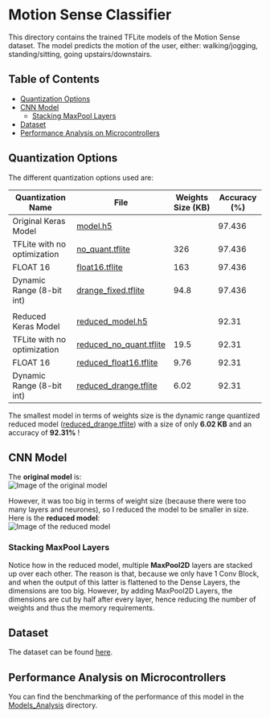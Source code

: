 # Motion Sense Classifier
This directory contains the trained TFLite models of the Motion Sense dataset. The model predicts the motion of the user, either: walking/jogging, standing/sitting, going upstairs/downstairs.

## Table of Contents
*   [Quantization Options](https://github.com/efabless-ML-SoC/SoC-FPGA-ML/blob/master/Models/MotionSense#quantization-options)
*   [CNN Model](https://github.com/efabless-ML-SoC/SoC-FPGA-ML/blob/master/MusicClassifier#cnn-model)
    -   [Stacking MaxPool Layers](https://github.com/efabless-ML-SoC/SoC-FPGA-ML/blob/master/Models/MotionSense#stacking-maxpool-layers)
*   [Dataset](https://github.com/efabless-ML-SoC/SoC-FPGA-ML/blob/master/Models/MotionSense#dataset)
*   [Performance Analysis on Microcontrollers](https://github.com/efabless-ML-SoC/SoC-FPGA-ML/blob/master/Models/MotionSense#performanceanalysis-on-microcontrollers)

## Quantization Options
The different quantization options used are:

|Quantization Name| File| Weights Size (KB) | Accuracy (%)|
|-----------------|-----|-------------------|-------------|
|Original Keras Model|[model.h5](https://github.com/efabless-ML-SoC/SoC-FPGA-ML/blob/master/Models/MotionSense/model.h5)| | 97.436
|TFLite with no optimization|[no_quant.tflite](https://github.com/efabless-ML-SoC/SoC-FPGA-ML/blob/master/Models/MotionSense/no_quant.tflite)| 326 | 97.436
|FLOAT 16|[float16.tflite](https://github.com/efabless-ML-SoC/SoC-FPGA-ML/blob/master/Models/MotionSense/float16.tflite)| 163 | 97.436
|Dynamic Range (8-bit int)|[drange_fixed.tflite](https://github.com/efabless-ML-SoC/SoC-FPGA-ML/blob/master/Models/MotionSense/drange_fixed.tflite)| 94.8 | 97.436
|||
|Reduced Keras Model|[reduced_model.h5](https://github.com/efabless-ML-SoC/SoC-FPGA-ML/blob/master/Models/MotionSense/reduced_model.h5)| | 92.31
|TFLite with no optimization|[reduced_no_quant.tflite](https://github.com/efabless-ML-SoC/SoC-FPGA-ML/blob/master/Models/MotionSense/reduced_no_quant.tflite)| 19.5 | 92.31
|FLOAT 16|[reduced_float16.tflite](https://github.com/efabless-ML-SoC/SoC-FPGA-ML/blob/master/Models/MotionSense/reduced_float16.tflite)| 9.76 | 92.31
|Dynamic Range (8-bit int)|[reduced_drange.tflite](https://github.com/efabless-ML-SoC/SoC-FPGA-ML/blob/master/Models/MotionSense/reduced_drange_8.tflite)| 6.02 | 92.31

The smallest model in terms of weights size is the dynamic range quantized reduced model ([reduced_drange.tflite](https://github.com/efabless-ML-SoC/SoC-FPGA-ML/blob/master/Models/MotionSense/reduced_drange_8.tflite)) with a size of only **6.02 KB** and an accuracy of **92.31%** !

## CNN Model
The **original model** is:</br>
![Image of the original model](https://github.com/efabless-ML-SoC/SoC-FPGA-ML/blob/master/Models/MotionSense/original_model.png)

However, it was too big in terms of weight size (because there were too many layers and neurones), so I reduced the model to be smaller in size. Here is the **reduced model**:</br>
![Image of the reduced model](https://github.com/efabless-ML-SoC/SoC-FPGA-ML/blob/master/Models/MotionSense/reduced_model.png)

### Stacking MaxPool Layers
Notice how in the reduced model, multiple **MaxPool2D** layers are stacked up over each other. The reason is that, because we only have 1 Conv Block, and when the output of this latter is flattened to the Dense Layers, the dimensions are too big. However, by adding MaxPool2D Layers, the dimensions are cut by half after every layer, hence reducing the number of weights and thus the memory requirements.

## Dataset
The dataset can be found [here](https://www.kaggle.com/malekzadeh/motionsense-dataset).

## Performance Analysis on Microcontrollers
You can find the benchmarking of the performance of this model in the [Models_Analysis](https://github.com/efabless-ML-SoC/SoC-FPGA-ML/tree/master/Models_Analysis) directory.
